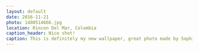```yaml
---
layout: default
date: 2016-11-21
photo: 1480514666.jpg
location: Rincon Del Mar, Colombia
caption_header: Nice shot!
caption: This is definitely my new wallpaper, great photo made by Sophie De Sousa :)
---
```

